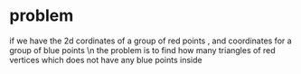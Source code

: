 # problem
if we have the 2d cordinates of a group of red points , and coordinates for a group of blue points \n
the problem is to find how many triangles of red vertices which does not have any blue points inside 

